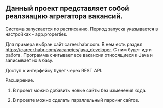 ## Данный проект представляет собой реалзиацию агрегатора вакансий.

Система запускается по расписанию. Период запуска указывается в настройках - app.properties.

Для примера выбран сайт career.habr.com. В нем есть раздел https://career.habr.com/vacancies/java_developer. С ним будет идти работа. 
Программа считывает все вакансии относящиеся к Java и записывает их в базу.

Доступ к интерфейсу будет через REST API.


Расширение.

1. В проект можно добавить новые сайты без изменения кода.

2. В проекте можно сделать параллельный парсинг сайтов.
